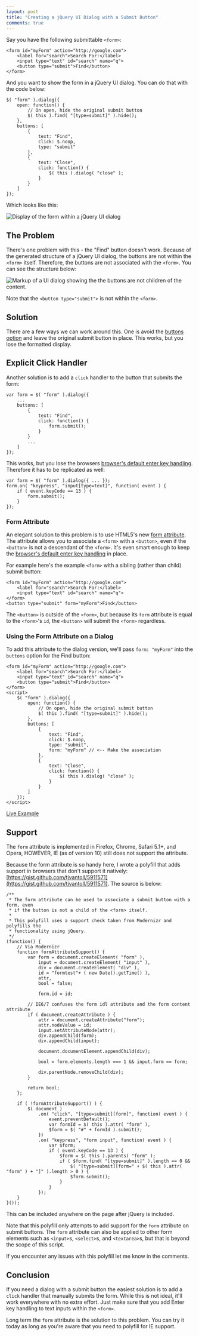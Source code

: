 ```yaml
---
layout: post
title: "Creating a jQuery UI Dialog with a Submit Button"
comments: true
---
```


Say you have the following submittable `<form>`:

<pre class="language-markup"><code class="language-markup">&lt;form id="myForm" action="http://google.com"&gt;
    &lt;label for="search"&gt;Search For:&lt;/label&gt;
    &lt;input type="text" id="search" name="q"&gt;
    &lt;button type="submit"&gt;Find&lt;/button&gt;
&lt;/form&gt;
</code></pre>

And you want to show the form in a jQuery UI dialog. You can do that with the code below:

<pre class="language-javascript"><code class="language-javascript">$( "form" ).dialog({
    open: function() {
        // On open, hide the original submit button
        $( this ).find( "[type=submit]" ).hide();
    },
    buttons: [
        {
            text: "Find",
            click: $.noop,
            type: "submit"
        },
        {
            text: "Close",
            click: function() {
                $( this ).dialog( "close" );
            }
        }
    ]
});
</code></pre>

Which looks like this:

<img src="/images/posts/2013-07-10/form-dialog.png" alt="Display of the form within a jQuery UI dialog">

## The Problem

There's one problem with this - the "Find" button doesn't work. Because of the generated structure of a jQuery UI dialog, the buttons are not within the `<form>` itself. Therefore, the buttons are not associated with the `<form>`. You can see the structure below:

<!--more-->

<img src="/images/posts/2013-07-10/markup.png" alt="Markup of a UI dialog showing the the buttons are not children of the content.">

Note that the `<button type="submit">` is not within the `<form>`.

## Solution

There are a few ways we can work around this. One is avoid the [buttons option](http://api.jqueryui.com/dialog/#option-buttons) and leave the original submit button in place. This works, but you lose the formatted display.

## Explicit Click Handler

Another solution is to add a `click` handler to the button that submits the form: 

<pre class="language-javascript"><code class="language-javascript">var form = $( "form" ).dialog({
    ...
    buttons: [
        {
            text: "Find",
            click: function() {
                form.submit();
            }
        }
        ...
    ]
});
</code></pre>

This works, but you lose the browsers [browser's default enter key handling](/2013/01/01/enter-should-submit-forms-stop-messing-with-that/). Therefore it has to be replicated as well:

<pre class="language-javascript"><code class="language-javascript">var form = $( "form" ).dialog({ ... });
form.on( "keypress", "input[type=text]", function( event ) {
    if ( event.keyCode == 13 ) {
        form.submit();
    }
});
</code></pre>

### Form Attribute

An elegant solution to this problem is to use HTML5's new [form attribute](https://developer.mozilla.org/en-US/docs/Web/HTML/Element/button#attr-form). The attribute allows you to associate a `<form>` with a `<button>`, even if the `<button>` is not a descendant of the `<form>`. It's even smart enough to keep the [browser's default enter key handling](/2013/01/01/enter-should-submit-forms-stop-messing-with-that/) in place.

For example here's the example `<form>` with a sibling (rather than child) submit button:

<pre class="language-markup"><code class="language-markup">&lt;form id="myForm" action="http://google.com"&gt;
    &lt;label for="search"&gt;Search For:&lt;/label&gt;
    &lt;input type="text" id="search" name="q"&gt;
&lt;/form&gt;
&lt;button type="submit" form="myForm"&gt;Find&lt;/button&gt;
</code></pre>

The `<button>` is outside of the `<form>`, but because its `form` attribute is equal to the `<form>`'s `id`, the `<button>` will submit the `<form>` regardless.

### Using the Form Attribute on a Dialog

To add this attribute to the dialog version, we'll pass `form: "myForm"` into the `buttons` option for the Find button:

<pre class="language-markup line-numbers"><code class="language-markup">&lt;form id="myForm" action="http://google.com"&gt;
    &lt;label for="search"&gt;Search For:&lt;/label&gt;
    &lt;input type="text" id="search" name="q"&gt;
    &lt;button type="submit"&gt;Find&lt;/button&gt;
&lt;/form&gt;
&lt;script&gt;
    $( "form" ).dialog({
        open: function() {
            // On open, hide the original submit button
            $( this ).find( "[type=submit]" ).hide();
        },
        buttons: [
            {
                text: "Find",
                click: $.noop,
                type: "submit",
                form: "myForm" // &lt;-- Make the association
            },
            {
                text: "Close",
                click: function() {
                    $( this ).dialog( "close" );
                }
            }
        ]
    });
&lt;/script&gt;</code></pre>

[Live Example](/demos/2013-07-10/form.html)

## Support

The `form` attribute is implemented in Firefox, Chrome, Safari 5.1+, and Opera, HOWEVER, IE (as of version 10) still does not support the attribute.

Because the form attribute is so handy here, I wrote a polyfill that adds support in browsers that don't support it natively: [https://gist.github.com/tjvantoll/5911571](https://gist.github.com/tjvantoll/5911571). The source is below:

<pre class="language-javascript line-numbers"><code class="language-javascript">/**
 * The form attribute can be used to associate a submit button with a form, even
 * if the button is not a child of the &lt;form&gt; itself.
 * 
 * This polyfill uses a support check taken from Modernizr and polyfills the
 * functionality using jQuery.
 */
(function() {
    // Via Modernizr
    function formAttributeSupport() {
        var form = document.createElement( "form" ),
            input = document.createElement( "input" ),
            div = document.createElement( "div" ),
            id = "formtest"+ ( new Date().getTime() ),
            attr,
            bool = false;
        
            form.id = id;
        
        // IE6/7 confuses the form idl attribute and the form content attribute
        if ( document.createAttribute ) {
            attr = document.createAttribute("form");
            attr.nodeValue = id;
            input.setAttributeNode(attr);
            div.appendChild(form);
            div.appendChild(input);
        
            document.documentElement.appendChild(div);
        
            bool = form.elements.length === 1 && input.form == form;
        
            div.parentNode.removeChild(div);
        }
        
        return bool;
    };
    
    if ( !formAttributeSupport() ) {
        $( document )
            .on( "click", "[type=submit][form]", function( event ) {
                event.preventDefault();
                var formId = $( this ).attr( "form" ),
                $form = $( "#" + formId ).submit();
            })
            .on( "keypress", "form input", function( event ) {
                var $form;
                if ( event.keyCode == 13 ) {
                    $form = $( this ).parents( "form" );
                    if ( $form.find( "[type=submit]" ).length == 0 &&
                        $( "[type=submit][form=" + $( this ).attr( "form" ) + "]" ).length > 0 ) {
                        $form.submit();
                    }
                }
            });
    }
}());</code></pre>


This can be included anywhere on the page after jQuery is included.

Note that this polyfill only attempts to add support for the `form` attribute on submit buttons. The `form` attribute can also be applied to other form elements such as `<input>`s, `<select>`s, and `<textarea>`s, but that is beyond the scope of this script.

If you encounter any issues with this polyfill let me know in the comments.

## Conclusion

If you need a dialog with a submit button the easiest solution is to add a `click` handler that manually submits the form. While this is not ideal, it'll work everywhere with no extra effort. Just make sure that you add Enter key handling to text inputs within the `<form>`.

Long term the `form` attribute is the solution to this problem. You can try it today as long as you're aware that you need to polyfill for IE support.

